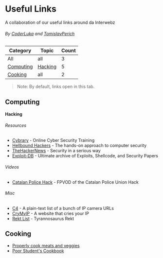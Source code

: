 # Useful Links
A collaboration of our useful links around da Interwebz
###### By [CoderLuka](https://github.com/coderluka) and [TomislavPerich](https://github.com/tomislavperich)


Category | Topic | Count
------------ | ------------- | ------------- 
All | all | 3
[Computing](#computing) | [Hacking](#hacking) | 5
[Cooking](#cooking) | all | 2

> Note: By default, links open in this tab.

## Computing
#### Hacking
###### Resources
* [Cybrary](https://cybrary.it) - Online Cyber Security Training
* [Hellbound Hackers](https://www.hellboundhackers.org/) - The hands-on approach to computer security
* [TheHackerNews](http://thehackernews.com/) - Security in a serious way
* [Exploit-DB](https://www.exploit-db.com/) - Ultimate archive of Exploits, Shellcode, and Security Papers
###### Videos
* [Catalan Police Hack](https://vimeo.com/167411059) - FPVOD of the Catalan Police Union Hack
###### Misc
* [C4](https://github.com/turbo/c4) - A plain-text list of a bunch of IP camera URLs
* [CryMyIP](http://crymyip.com/) - A website that cries your IP
* [Rekt List](https://pastebin.com/Vbdx9Lgq) - Tyrannosaurus Rekt

## Cooking
* [Properly cook meats and veggies](http://i.imgur.com/i5mB3Ss.jpg)
* [Poor Student's Cookbook](http://imgur.com/gallery/pHUdq)
